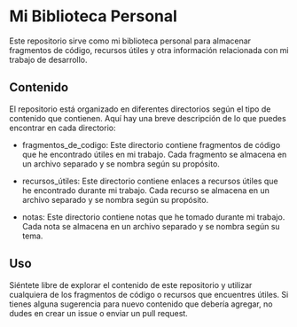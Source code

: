 # Mi Biblioteca Personal
Este repositorio sirve como mi biblioteca personal para almacenar fragmentos de código, recursos útiles y otra información relacionada con mi trabajo de desarrollo.

## Contenido
El repositorio está organizado en diferentes directorios según el tipo de contenido que contienen. Aquí hay una breve descripción de lo que puedes encontrar en cada directorio:

- fragmentos_de_codigo: Este directorio contiene fragmentos de código que he encontrado útiles en mi trabajo. Cada fragmento se almacena en un archivo separado y se nombra según su propósito.

- recursos_útiles: Este directorio contiene enlaces a recursos útiles que he encontrado durante mi trabajo. Cada recurso se almacena en un archivo separado y se nombra según su propósito.

- notas: Este directorio contiene notas que he tomado durante mi trabajo. Cada nota se almacena en un archivo separado y se nombra según su tema.

## Uso
Siéntete libre de explorar el contenido de este repositorio y utilizar cualquiera de los fragmentos de código o recursos que encuentres útiles. Si tienes alguna sugerencia para nuevo contenido que debería agregar, no dudes en crear un issue o enviar un pull request.